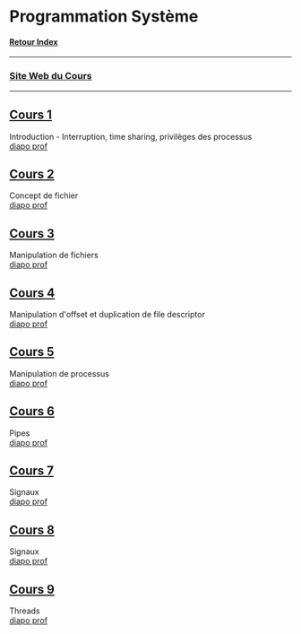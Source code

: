 # Programmation Système

#### [Retour Index](../index.md)

---

### [Site Web du Cours](https://gforgeron.gitlab.io/progsys/cours/)

---

## [Cours 1](./cours_1.md)
Introduction - Interruption, time sharing, privilèges des processus  
[diapo prof](https://raymond-namyst.emi.u-bordeaux.fr/ens/ps/lectures/PS-Course-1.pdf)

## [Cours 2](./cours_2.md)
Concept de fichier  
[diapo prof](https://raymond-namyst.emi.u-bordeaux.fr/ens/ps/lectures/PS-Course-2.pdf)

## [Cours 3](./cours_3.md)
Manipulation de fichiers  
[diapo prof](https://raymond-namyst.emi.u-bordeaux.fr/ens/ps/lectures/PS-Course-2.pdf)

## [Cours 4](./cours_4.md)
Manipulation d'offset et duplication de file descriptor  
[diapo prof](https://raymond-namyst.emi.u-bordeaux.fr/ens/ps/lectures/PS-Course-2.pdf)

## [Cours 5](./cours_5.md)
Manipulation de processus  
[diapo prof](https://raymond-namyst.emi.u-bordeaux.fr/ens/ps/lectures/PS-Course-3.pdf)

## [Cours 6](./cours_6.md)
Pipes  
[diapo prof](https://raymond-namyst.emi.u-bordeaux.fr/ens/ps/lectures/PS-Course-4.pdf)

## [Cours 7](./cours_7.md)
Signaux  
[diapo prof](https://raymond-namyst.emi.u-bordeaux.fr/ens/ps/lectures/PS-Course-5.pdf)

## [Cours 8](./cours_8.md)
Signaux  
[diapo prof](https://raymond-namyst.emi.u-bordeaux.fr/ens/ps/lectures/PS-Course-5.pdf)

## [Cours 9](./cours_9.md)
Threads  
[diapo prof](https://raymond-namyst.emi.u-bordeaux.fr/ens/ps/lectures/PS-Course-5.pdf)
